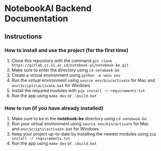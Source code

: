 # NotebookAI Backend Documentation

## Instructions

### How to install and use the project (for the first time)

1. Clone this repository with the command `git clone https://gitlab.cs.ui.ac.id/notebook-ai/notebook-be.git`
2. Make sure to enter the directory using `cd notebook-be`
3. Create a virtual environment using `python -m venv env`
4. Run the virtual environment using `source env/bin/activate` for Mac and `env\Scripts\activate.bat` for Windows
5. Install the required modules with `pip install -r requirements.txt`
6. Run the app using `make dev` or `.\build.bat`

### How to run (if you have already installed)

1. Make sure to be in the **notebook-be** directory using `cd notebook-be`
2. Run your virtual environment using `source env/bin/activate` for Mac and `env\Scripts\activate.bat` for Windows
3. Keep your project up-to-date by installing the newest modules using `pip install -r requirements.txt`
4. Run the app using `make dev` or `.\build.bat`
